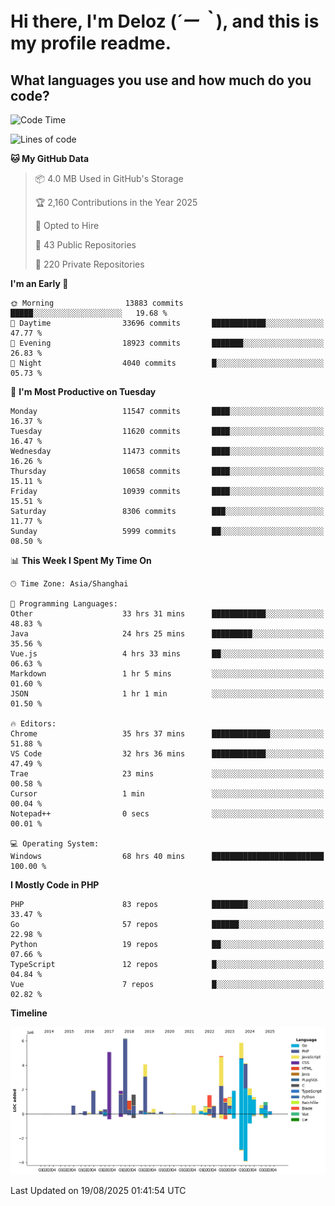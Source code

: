 # **Hi there, I'm Deloz (*´ー｀*), and this is my profile readme.**

## **What languages you use and how much do you code?**

<!--START_SECTION:waka-->
![Code Time](http://img.shields.io/badge/Code%20Time-7%2C183%20hrs%2013%20mins-blue)

![Lines of code](https://img.shields.io/badge/From%20Hello%20World%20I%27ve%20Written-52.8%20million%20lines%20of%20code-blue)

**🐱 My GitHub Data** 

> 📦 4.0 MB Used in GitHub's Storage 
 > 
> 🏆 2,160 Contributions in the Year 2025
 > 
> 💼 Opted to Hire
 > 
> 📜 43 Public Repositories 
 > 
> 🔑 220 Private Repositories 
 > 
**I'm an Early 🐤** 

```text
🌞 Morning                13883 commits       █████░░░░░░░░░░░░░░░░░░░░   19.68 % 
🌆 Daytime                33696 commits       ████████████░░░░░░░░░░░░░   47.77 % 
🌃 Evening                18923 commits       ███████░░░░░░░░░░░░░░░░░░   26.83 % 
🌙 Night                  4040 commits        █░░░░░░░░░░░░░░░░░░░░░░░░   05.73 % 
```
📅 **I'm Most Productive on Tuesday** 

```text
Monday                   11547 commits       ████░░░░░░░░░░░░░░░░░░░░░   16.37 % 
Tuesday                  11620 commits       ████░░░░░░░░░░░░░░░░░░░░░   16.47 % 
Wednesday                11473 commits       ████░░░░░░░░░░░░░░░░░░░░░   16.26 % 
Thursday                 10658 commits       ████░░░░░░░░░░░░░░░░░░░░░   15.11 % 
Friday                   10939 commits       ████░░░░░░░░░░░░░░░░░░░░░   15.51 % 
Saturday                 8306 commits        ███░░░░░░░░░░░░░░░░░░░░░░   11.77 % 
Sunday                   5999 commits        ██░░░░░░░░░░░░░░░░░░░░░░░   08.50 % 
```


📊 **This Week I Spent My Time On** 

```text
🕑︎ Time Zone: Asia/Shanghai

💬 Programming Languages: 
Other                    33 hrs 31 mins      ████████████░░░░░░░░░░░░░   48.83 % 
Java                     24 hrs 25 mins      █████████░░░░░░░░░░░░░░░░   35.56 % 
Vue.js                   4 hrs 33 mins       ██░░░░░░░░░░░░░░░░░░░░░░░   06.63 % 
Markdown                 1 hr 5 mins         ░░░░░░░░░░░░░░░░░░░░░░░░░   01.60 % 
JSON                     1 hr 1 min          ░░░░░░░░░░░░░░░░░░░░░░░░░   01.50 % 

🔥 Editors: 
Chrome                   35 hrs 37 mins      █████████████░░░░░░░░░░░░   51.88 % 
VS Code                  32 hrs 36 mins      ████████████░░░░░░░░░░░░░   47.49 % 
Trae                     23 mins             ░░░░░░░░░░░░░░░░░░░░░░░░░   00.58 % 
Cursor                   1 min               ░░░░░░░░░░░░░░░░░░░░░░░░░   00.04 % 
Notepad++                0 secs              ░░░░░░░░░░░░░░░░░░░░░░░░░   00.01 % 

💻 Operating System: 
Windows                  68 hrs 40 mins      █████████████████████████   100.00 % 
```

**I Mostly Code in PHP** 

```text
PHP                      83 repos            ████████░░░░░░░░░░░░░░░░░   33.47 % 
Go                       57 repos            ██████░░░░░░░░░░░░░░░░░░░   22.98 % 
Python                   19 repos            ██░░░░░░░░░░░░░░░░░░░░░░░   07.66 % 
TypeScript               12 repos            █░░░░░░░░░░░░░░░░░░░░░░░░   04.84 % 
Vue                      7 repos             █░░░░░░░░░░░░░░░░░░░░░░░░   02.82 % 
```



**Timeline**

![Lines of Code chart](https://raw.githubusercontent.com/deloz/deloz/main/assets/bar_graph.png)


 Last Updated on 19/08/2025 01:41:54 UTC
<!--END_SECTION:waka-->
